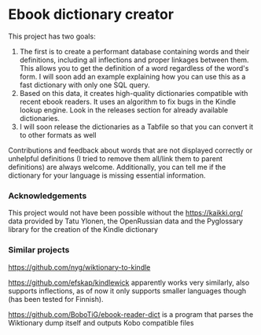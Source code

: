 # Ebook dictionary creator

This project has two goals:
1. The first is to create a performant database containing words and their definitions, including all inflections and proper linkages between them. This allows you to get the definition of a word regardless of the word's form. I will soon add an example explaining how you can use this as a fast dictionary with only one SQL query.
2. Based on this data, it creates high-quality dictionaries compatible with recent ebook readers. It uses an algorithm to fix bugs in the Kindle lookup engine. Look in the releases section for already available dictionaries.
3. I will soon release the dictionaries as a Tabfile so that you can convert it to other formats as well

Contributions and feedback about words that are not displayed correctly or unhelpful definitions (I tried to remove them all/link them to parent definitions) are always welcome. Additionally, you can tell me if the dictionary for your language is missing essential information.

### Acknowledgements
This project would not have been possible without the https://kaikki.org/ data provided by Tatu Ylonen, the OpenRussian data and the Pyglossary library for the creation of the Kindle dictionary

### Similar projects

https://github.com/nyg/wiktionary-to-kindle 

https://github.com/efskap/kindlewick apparently works very similarly, also supports inflections, as of now it only supports smaller languages though (has been tested for Finnish).


https://github.com/BoboTiG/ebook-reader-dict is a program that parses the Wiktionary dump itself and outputs Kobo compatible files